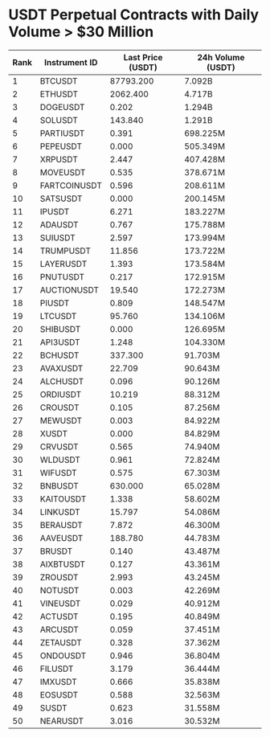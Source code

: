 # USDT Perpetual Contracts with Daily Volume > $30 Million

| Rank | Instrument ID | Last Price (USDT) | 24h Volume (USDT) |
|------|---------------|-------------------|-------------------|
| 1 | BTCUSDT | 87793.200 | 7.092B |
| 2 | ETHUSDT | 2062.400 | 4.717B |
| 3 | DOGEUSDT | 0.202 | 1.294B |
| 4 | SOLUSDT | 143.840 | 1.291B |
| 5 | PARTIUSDT | 0.391 | 698.225M |
| 6 | PEPEUSDT | 0.000 | 505.349M |
| 7 | XRPUSDT | 2.447 | 407.428M |
| 8 | MOVEUSDT | 0.535 | 378.671M |
| 9 | FARTCOINUSDT | 0.596 | 208.611M |
| 10 | SATSUSDT | 0.000 | 200.145M |
| 11 | IPUSDT | 6.271 | 183.227M |
| 12 | ADAUSDT | 0.767 | 175.788M |
| 13 | SUIUSDT | 2.597 | 173.994M |
| 14 | TRUMPUSDT | 11.856 | 173.722M |
| 15 | LAYERUSDT | 1.393 | 173.584M |
| 16 | PNUTUSDT | 0.217 | 172.915M |
| 17 | AUCTIONUSDT | 19.540 | 172.273M |
| 18 | PIUSDT | 0.809 | 148.547M |
| 19 | LTCUSDT | 95.760 | 134.106M |
| 20 | SHIBUSDT | 0.000 | 126.695M |
| 21 | API3USDT | 1.248 | 104.330M |
| 22 | BCHUSDT | 337.300 | 91.703M |
| 23 | AVAXUSDT | 22.709 | 90.643M |
| 24 | ALCHUSDT | 0.096 | 90.126M |
| 25 | ORDIUSDT | 10.219 | 88.312M |
| 26 | CROUSDT | 0.105 | 87.256M |
| 27 | MEWUSDT | 0.003 | 84.922M |
| 28 | XUSDT | 0.000 | 84.829M |
| 29 | CRVUSDT | 0.565 | 74.940M |
| 30 | WLDUSDT | 0.961 | 72.824M |
| 31 | WIFUSDT | 0.575 | 67.303M |
| 32 | BNBUSDT | 630.000 | 65.028M |
| 33 | KAITOUSDT | 1.338 | 58.602M |
| 34 | LINKUSDT | 15.797 | 54.086M |
| 35 | BERAUSDT | 7.872 | 46.300M |
| 36 | AAVEUSDT | 188.780 | 44.783M |
| 37 | BRUSDT | 0.140 | 43.487M |
| 38 | AIXBTUSDT | 0.127 | 43.361M |
| 39 | ZROUSDT | 2.993 | 43.245M |
| 40 | NOTUSDT | 0.003 | 42.269M |
| 41 | VINEUSDT | 0.029 | 40.912M |
| 42 | ACTUSDT | 0.195 | 40.849M |
| 43 | ARCUSDT | 0.059 | 37.451M |
| 44 | ZETAUSDT | 0.328 | 37.362M |
| 45 | ONDOUSDT | 0.946 | 36.804M |
| 46 | FILUSDT | 3.179 | 36.444M |
| 47 | IMXUSDT | 0.666 | 35.838M |
| 48 | EOSUSDT | 0.588 | 32.563M |
| 49 | SUSDT | 0.623 | 31.558M |
| 50 | NEARUSDT | 3.016 | 30.532M |
